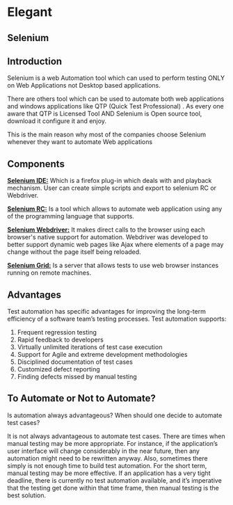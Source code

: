 # Elegant

## Selenium

## Introduction

Selenium is a web Automation tool which can used to perform testing ONLY on Web Applications not Desktop based applications.

There are others tool which can be used to automate both web applications and windows applications like QTP (Quick Test Professional) . As every one aware that QTP is Licensed Tool AND Selenium is Open source tool, download it configure it and enjoy.

This is the main reason why most of the companies choose Selenium whenever they want to automate Web applications

## Components

[**Selenium IDE:**](https://docs.seleniumhq.org/selenium-ide/) Which is a firefox plug-in which deals with and playback mechanism. User can create simple scripts and export to selenium RC or Webdriver.

[**Selenium RC:**](https://docs.seleniumhq.org/projects/remote-control/) Is a tool which allows to automate web application using any of the programming language that supports.

[**Selenium Webdriver:**](https://docs.seleniumhq.org/projects/webdriver/) It makes direct calls to the browser using each browser's native support for automation.
Webdriver was developed to better support dynamic web pages like Ajax where elements of a page may change without the page itself being reloaded.

[**Selenium Grid:**](https://docs.seleniumhq.org/projects/grid/) Is a server that allows tests to use web browser instances running on remote machines.


## Advantages

Test automation has specific advantages for improving the long-term efficiency of a software team’s testing processes. Test automation supports:

1. Frequent regression testing
2. Rapid feedback to developers
3. Virtually unlimited iterations of test case execution
4. Support for Agile and extreme development methodologies
5. Disciplined documentation of test cases
6. Customized defect reporting
7. Finding defects missed by manual testing


## To Automate or Not to Automate?

Is automation always advantageous? When should one decide to automate test cases?

It is not always advantageous to automate test cases. There are times when manual testing may be more appropriate. For instance, if the application’s user interface will change considerably in the near future, then any automation might need to be rewritten anyway. Also, sometimes there simply is not enough time to build test automation. For the short term, manual testing may be more effective. If an application has a very tight deadline, there is currently no test automation available, and it’s imperative that the testing get done within that time frame, then manual testing is the best solution.



